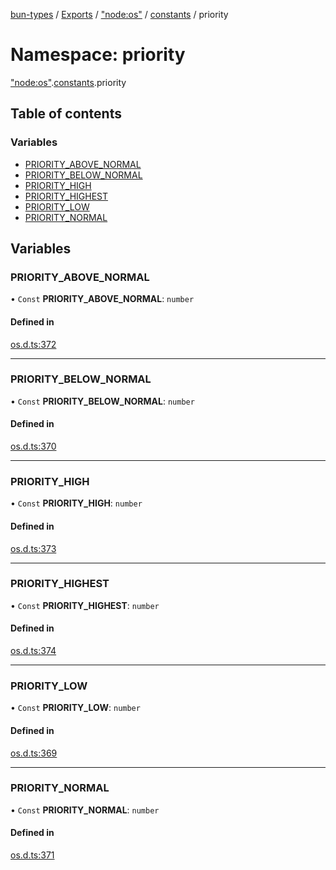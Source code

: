 [bun-types](https://github.com/oven-sh/bun-types/blob/master/api-docs/README.md) / [Exports](https://github.com/oven-sh/bun-types/blob/master/api-docs/modules.md) / ["node:os"](https://github.com/oven-sh/bun-types/blob/master/api-docs/modules/node_os_.md) / [constants](https://github.com/oven-sh/bun-types/blob/master/api-docs/modules/node_os_.constants.md) / priority

# Namespace: priority

["node:os"](https://github.com/oven-sh/bun-types/blob/master/api-docs/modules/node_os_.md).[constants](https://github.com/oven-sh/bun-types/blob/master/api-docs/modules/node_os_.constants.md).priority

## Table of contents

### Variables

- [PRIORITY\_ABOVE\_NORMAL](https://github.com/oven-sh/bun-types/blob/master/api-docs/modules/node_os_.constants.priority.md#priority_above_normal)
- [PRIORITY\_BELOW\_NORMAL](https://github.com/oven-sh/bun-types/blob/master/api-docs/modules/node_os_.constants.priority.md#priority_below_normal)
- [PRIORITY\_HIGH](https://github.com/oven-sh/bun-types/blob/master/api-docs/modules/node_os_.constants.priority.md#priority_high)
- [PRIORITY\_HIGHEST](https://github.com/oven-sh/bun-types/blob/master/api-docs/modules/node_os_.constants.priority.md#priority_highest)
- [PRIORITY\_LOW](https://github.com/oven-sh/bun-types/blob/master/api-docs/modules/node_os_.constants.priority.md#priority_low)
- [PRIORITY\_NORMAL](https://github.com/oven-sh/bun-types/blob/master/api-docs/modules/node_os_.constants.priority.md#priority_normal)

## Variables

### PRIORITY\_ABOVE\_NORMAL

• `Const` **PRIORITY\_ABOVE\_NORMAL**: `number`

#### Defined in

[os.d.ts:372](https://github.com/valgaze/bun-types/blob/6f8dbf8/os.d.ts#L372)

___

### PRIORITY\_BELOW\_NORMAL

• `Const` **PRIORITY\_BELOW\_NORMAL**: `number`

#### Defined in

[os.d.ts:370](https://github.com/valgaze/bun-types/blob/6f8dbf8/os.d.ts#L370)

___

### PRIORITY\_HIGH

• `Const` **PRIORITY\_HIGH**: `number`

#### Defined in

[os.d.ts:373](https://github.com/valgaze/bun-types/blob/6f8dbf8/os.d.ts#L373)

___

### PRIORITY\_HIGHEST

• `Const` **PRIORITY\_HIGHEST**: `number`

#### Defined in

[os.d.ts:374](https://github.com/valgaze/bun-types/blob/6f8dbf8/os.d.ts#L374)

___

### PRIORITY\_LOW

• `Const` **PRIORITY\_LOW**: `number`

#### Defined in

[os.d.ts:369](https://github.com/valgaze/bun-types/blob/6f8dbf8/os.d.ts#L369)

___

### PRIORITY\_NORMAL

• `Const` **PRIORITY\_NORMAL**: `number`

#### Defined in

[os.d.ts:371](https://github.com/valgaze/bun-types/blob/6f8dbf8/os.d.ts#L371)
